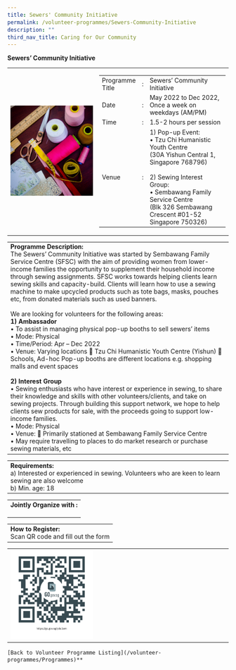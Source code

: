 ```yaml
---
title: Sewers' Community Initiative
permalink: /volunteer-programmes/Sewers-Community-Initiative
description: ""
third_nav_title: Caring for Our Community
---
```



**Sewers’ Community Initiative**

<table border="0" width="100%">
	<tr>
		<td width="40%">
			<img src="/images/Sewers'%20Community.png" style="width=200px;height=auto;"/>
		</td>
		<td width="60%">
			<table border="0" width="100%">
				<tr>
					<td width="20%">
						Programme Title
					</td>
					<td width="5%">
						:
					</td>
					<td  width="75%">
						Sewers’ Community Initiative
					</td>
				</tr>
				<tr>
					<td width="20%">
						Date
					</td>
					<td width="5%">
						:
					</td>
					<td  width="75%">
						May 2022 to Dec 2022, Once a week on weekdays (AM/PM)
					</td>
				</tr>
				<tr>
					<td width="20%">
						Time
					</td>
					<td width="5%">
						:
					</td>
					<td  width="75%">
						1.5-2 hours per session
					</td>
				</tr>
				<tr>
					<td width="20%">
						Venue
					</td>
					<td width="5%">
						:
					</td>
					<td  width="75%">
						1)	Pop-up Event:<br>
• Tzu Chi Humanistic Youth Centre<br>
   (30A Yishun Central 1, Singapore 
    768796)<br><br>2)	Sewing Interest Group:<br>
• Sembawang Family Service Centre<br>(Blk 326 Sembawang Crescent #01-52 Singapore 750326)
					</td>
				</tr>
			</table>
		</td>
	</tr>
</table>

<table border="0" width="100%">
	<tr>
		<td>
			<b>Programme Description:</b><br>
			The Sewers’ Community Initiative was started by Sembawang Family Service Centre (SFSC) with the aim of providing women from lower-income families the opportunity to supplement their household income through sewing assignments. SFSC works towards helping clients learn sewing skills and capacity-build. Clients will learn how to use a sewing machine to make upcycled products such as tote bags, masks, pouches etc, from donated materials such as used banners.<br>
<br>We are looking for volunteers for the following areas:<br> 
<b>1)	Ambassador</b><br>
•	To assist in managing physical pop-up booths to sell sewers’ items<br> 
•	Mode: Physical<br>
•	Time/Period: Apr – Dec 2022<br>
•	Venue: Varying locations
	Tzu Chi Humanistic Youth Centre (Yishun)
	Schools, Ad-hoc Pop-up booths are different locations e.g. shopping malls and event spaces<br>
<br><b>2)	Interest Group</b><br>
•	Sewing enthusiasts who have interest or experience in sewing, to share their knowledge and skills with other volunteers/clients, and take on sewing projects. Through building this support network, we hope to help clients sew products for sale, with the proceeds going to support low-income families.<br>
•	Mode: Physical<br>
•	Venue: 
	Primarily stationed at Sembawang Family Service  Centre<br>•	May require travelling to places to do market research or purchase sewing materials, etc
		</td>
	</tr>
</table>

<table border="0" width="100%">
	<tr>
		<td>
			<b>Requirements:</b><br>
			a) Interested or experienced in sewing. Volunteers who are keen to learn sewing are also welcome<br>
b) Min. age: 18
		</td>
	</tr>
</table>

<table border="0" width="100%">
	<tr>
		<td>
			<b>Jointly Organize with :</b><br>
			&nbsp;
		</td>
	</tr>
</table>

<table border="0" width="100%">
	<tr>
		<td>
			<b>How to Register:</b><br>
			Scan QR code and fill out the form<br>
		</td>
	</tr>
</table>

<table border="0" width="100%">
	<tr>
		<td width="40%">
			<img src="/images/qrcode.png" style="width=200px;height=auto;"/>
		</td>
		<td>
			&nbsp;
		</td>
	</tr>
	</table>
	
	[Back to Volunteer Programme Listing](/volunteer-programmes/Programmes)**